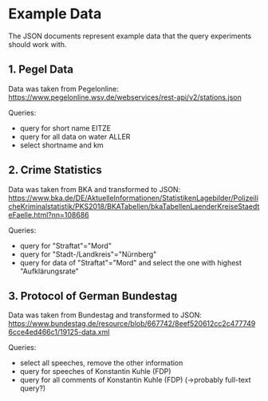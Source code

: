 # Example Data

The JSON documents represent example data that the query experiments should work with.

## 1. Pegel Data

Data was taken from Pegelonline: https://www.pegelonline.wsv.de/webservices/rest-api/v2/stations.json

Queries:
* query for short name EITZE
* query for all data on water ALLER
* select shortname and km

## 2. Crime Statistics

Data was taken from BKA and transformed to JSON: https://www.bka.de/DE/AktuelleInformationen/StatistikenLagebilder/PolizeilicheKriminalstatistik/PKS2018/BKATabellen/bkaTabellenLaenderKreiseStaedteFaelle.html?nn=108686

Queries:
* query for "Straftat"="Mord"
* query for "Stadt-/Landkreis"="Nürnberg"
* query for data of "Straftat"="Mord" and select the one with highest "Aufklärungsrate"

## 3. Protocol of German Bundestag

Data was taken from Bundestag and transformed to JSON: https://www.bundestag.de/resource/blob/667742/8eef520612cc2c4777496cce4ed466c1/19125-data.xml

Queries:
* select all speeches, remove the other information
* query for speeches of Konstantin Kuhle (FDP)
* query for all comments of Konstantin Kuhle (FDP) (->probably full-text query?)